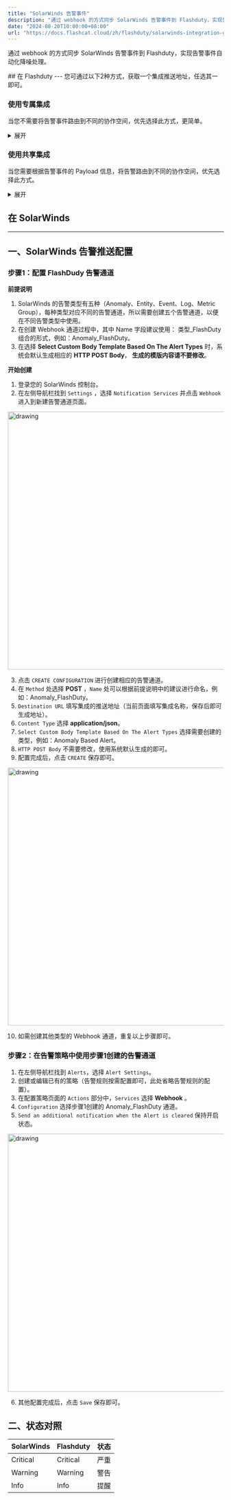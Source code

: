 ```yaml
---
title: "SolarWinds 告警事件"
description: "通过 webhook 的方式同步 SolarWinds 告警事件到 Flashduty，实现告警事件自动化降噪处理"
date: "2024-08-20T10:00:00+08:00"
url: "https://docs.flashcat.cloud/zh/flashduty/solarwinds-integration-guide"
---
```


通过 webhook 的方式同步 SolarWinds 告警事件到 Flashduty，实现告警事件自动化降噪处理。

<div class="hide">
## 在 Flashduty
---
您可通过以下2种方式，获取一个集成推送地址，任选其一即可。

### 使用专属集成

当您不需要将告警事件路由到不同的协作空间，优先选择此方式，更简单。

<details>
  <summary>展开</summary>
  
  1. 进入 Flashduty 控制台，选择 **协作空间**，进入某个空间的详情页面
  2. 选择 **集成数据** tab，点击 **添加一个集成**，进入添加集成页面
  3. 选择 **SolarWinds** 集成，点击 **保存**，生成卡片。
  4. 点击生成的卡片，可以查看到 **推送地址**，复制备用，完成。
  
    
</details>

### 使用共享集成

当您需要根据告警事件的 Payload 信息，将告警路由到不同的协作空间，优先选择此方式。

<details>
  <summary>展开</summary>
  
  1. 进入 Flashduty 控制台，选择 **集成中心=>告警事件**，进入集成选择页面。
  2. 选择 **SolarWinds** 集成：
        - **集成名称**：为当前集成定义一个名称。
  3. 点击 **保存** 后，复制当前页面的新生成的 **推送地址** 备用。
  4. 点击 **创建路由**，为集成配置路由规则。您可以按条件匹配不同的告警到不同的协作空间，也可以直接设置默认协作空间作为兜底，后续再按需调整。
  5. 完成。
    
</details>

</div>

## 在 SolarWinds
---

<div class="md-block">

## 一、SolarWinds 告警推送配置

### 步骤1：配置 FlashDudy 告警通道

**前提说明**
1. SolarWinds 的告警类型有五种（Anomaly、Entity、Event、Log、Metric Group），每种类型对应不同的告警通道，所以需要创建五个告警通道，以便在不同告警类型中使用。
2. 在创建 Webhook 通道过程中，其中 Name 字段建议使用： 类型_FlashDuty 组合的形式，例如：Anomaly_FlashDuty。
3. 在选择 **Select Custom Body Template Based On The Alert Types** 时，系统会默认生成相应的 **HTTP POST Body**， **生成的模版内容请不要修改**。

**开始创建**
1. 登录您的 SolarWinds 控制台。
2. 在左侧导航栏找到 `Settings` ，选择 `Notification Services` 并点击 `Webhook` 进入到新建告警通道页面。

<img alt="drawing" width="600" src="https://download.flashcat.cloud/flashduty/doc/sw-1.png" />

3. 点击 `CREATE CONFIGURATION` 进行创建相应的告警通道。
4. 在 `Method` 处选择 **POST** ，`Name` 处可以根据前提说明中的建议进行命名，例如：Anomaly_FlashDuty。
5. `Destination URL` 填写集成的推送地址（当前页面填写集成名称，保存后即可生成地址）。
6. `Content Type` 选择 **application/json**。
7. `Select Custom Body Template Based On The Alert Types` 选择需要创建的类型，例如：Anomaly Based Alert。
8. `HTTP POST Body` 不需要修改，使用系统默认生成的即可。
9. 配置完成后，点击 `CREATE` 保存即可。

<img alt="drawing" width="600" src="https://download.flashcat.cloud/flashduty/doc/sw-2.png" />

10. 如需创建其他类型的 Webhook 通道，重复以上步骤即可。 

### 步骤2：在告警策略中使用步骤1创建的告警通道

1. 在左侧导航栏找到 `Alerts`，选择 `Alert Settings`。
2. 创建或编辑已有的策略（告警规则按需配置即可，此处省略告警规则的配置）。
3. 在配置策略页面的 `Actions` 部分中，`Services` 选择 **Webhook** 。
4. `Configuration` 选择步骤1创建的 Anomaly_FlashDuty 通道。
5. `Send an additional notification when the Alert is cleared` 保持开启状态。

<img alt="drawing" width="600" src="https://download.flashcat.cloud/flashduty/doc/sw-4.png" />

6. 其他配置完成后，点击 `Save` 保存即可。

</dev>

## 二、状态对照

<div class="md-block">

|SolarWinds| Flashduty|状态|
|---|---|---|
|Critical|Critical|严重|
|Warning|Warning|警告|
|Info|Info|提醒|

</div>
